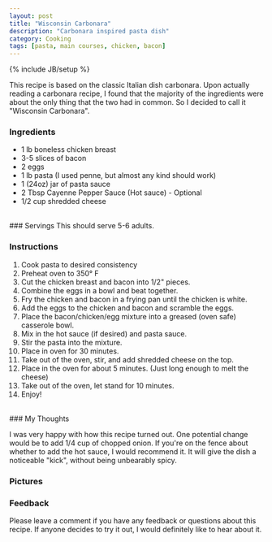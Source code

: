 ```yaml
---
layout: post
title: "Wisconsin Carbonara"
description: "Carbonara inspired pasta dish"
category: Cooking
tags: [pasta, main courses, chicken, bacon]
---
```

{% include JB/setup %}

  
This recipe is based on the classic Italian dish carbonara.  Upon actually
 reading a carbonara recipe, I found that the majority of the ingredients were 
about the only thing that the two had in common.  So I decided to call it "Wisconsin Carbonara".

   
### Ingredients   
   
* 1 lb boneless chicken breast
* 3-5 slices of bacon
* 2 eggs
* 1 lb pasta (I used penne, but almost any kind should work)
* 1 (24oz) jar of pasta sauce
* 2 Tbsp Cayenne Pepper Sauce (Hot sauce) - Optional
* 1/2 cup shredded cheese

<br />
### Servings
This should serve 5-6 adults.
  

### Instructions
   
1. Cook pasta to desired consistency
2. Preheat oven to 350&deg; F
3. Cut the chicken breast and bacon into 1/2" pieces.
4. Combine the eggs in a bowl and beat together.
5. Fry the chicken and bacon in a frying pan until the chicken is white.
6. Add the eggs to the chicken and bacon and scramble the eggs.
7. Place the bacon/chicken/egg mixture into a greased (oven safe) casserole bowl.
8. Mix in the hot sauce (if desired) and pasta sauce.
9. Stir the pasta into the mixture.
10. Place in oven for 30 minutes.
11. Take out of the oven, stir, and add shredded cheese on the top.
12. Place in the oven for about 5 minutes. (Just long enough to melt the cheese)
13. Take out of the oven, let stand for 10 minutes.
14. Enjoy!

<br />
### My Thoughts
   
I was very happy with how this recipe turned out.  One potential change would be
to add 1/4 cup of chopped onion.  If you're on the fence about whether to add 
the hot sauce, I would recommend it.  It will give the dish a noticeable "kick",
without being unbearably spicy.

### Pictures

   

### Feedback
Please leave a comment if you have any feedback or questions about this recipe.
If anyone decides to try it out, I would definitely like to hear about it.


